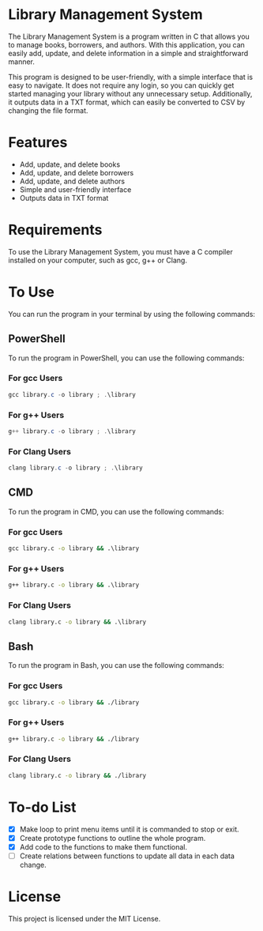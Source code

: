 # Library Management System

The Library Management System is a program written in C that allows you to manage books, borrowers, and authors. With this application, you can easily add, update, and delete information in a simple and straightforward manner.

This program is designed to be user-friendly, with a simple interface that is easy to navigate. It does not require any login, so you can quickly get started managing your library without any unnecessary setup. Additionally, it outputs data in a TXT format, which can easily be converted to CSV by changing the file format.

# Features

- Add, update, and delete books
- Add, update, and delete borrowers
- Add, update, and delete authors
- Simple and user-friendly interface
- Outputs data in TXT format

# Requirements

To use the Library Management System, you must have a C compiler installed on your computer, such as gcc, g++ or Clang.

# To Use

You can run the program in your terminal by using the following commands:

## PowerShell

To run the program in PowerShell, you can use the following commands:

### For gcc Users

```powershell
gcc library.c -o library ; .\library
```

### For g++ Users

```powershell
g++ library.c -o library ; .\library
```

### For Clang Users

```powershell
clang library.c -o library ; .\library 
```

## CMD

To run the program in CMD, you can use the following commands:

### For gcc Users

```cmd
gcc library.c -o library && .\library
```

### For g++ Users

```cmd
g++ library.c -o library && .\library
```

### For Clang Users

```cmd
clang library.c -o library && .\library 
```

## Bash

To run the program in Bash, you can use the following commands:

### For gcc Users

```cmd
gcc library.c -o library && ./library
```

### For g++ Users

```cmd
g++ library.c -o library && ./library
```

### For Clang Users

```cmd
clang library.c -o library && ./library 
```

# To-do List

- [x] Make loop to print menu items until it is commanded to stop or exit.
- [x] Create prototype functions to outline the whole program.
- [x] Add code to the functions to make them functional.
- [ ] Create relations between functions to update all data in each data change.

# License
This project is licensed under the MIT License.
